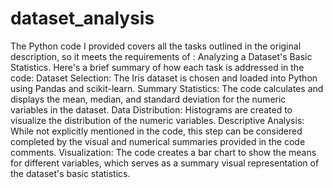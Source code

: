 # dataset_analysis
The Python code I provided  covers all the tasks outlined in the original description, so it meets the requirements of :
Analyzing a Dataset's Basic Statistics. Here's a brief summary of how each task is addressed in the code:
Dataset Selection: The Iris dataset is chosen and loaded into Python using Pandas and scikit-learn.
Summary Statistics: The code calculates and displays the mean, median, and standard deviation for the numeric variables in the dataset.
Data Distribution: Histograms are created to visualize the distribution of the numeric variables.
Descriptive Analysis: While not explicitly mentioned in the code, this step can be considered completed by the visual and numerical summaries provided in the code comments.
Visualization: The code creates a bar chart to show the means for different variables, which serves as a summary visual representation of the dataset's basic statistics.

